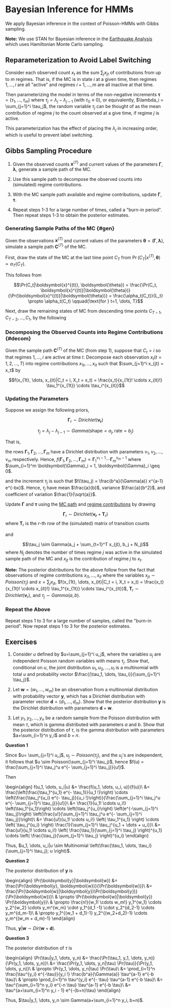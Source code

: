 # Bayesian Inference for HMMs

We apply Bayesian inference in the context of Poisson-HMMs with Gibbs sampling. 

**Note:** We use STAN for Bayesian inference in the [Earthquake Analysis](#eq) which uses Hamiltonian Monte Carlo sampling. 

## Reparameterization to Avoid Label Switching

Consider each observed count $x_t$ as the sum $\sum_j x_{jt}$ of contributions from up to $m$ regimes. That is, if the MC is in state $i$ at a given time, then regimes $1, \dots, i$ are all "active" and regimes $i+1, \dots, m$ are all inactive at that time. 

Then parameterizing the model in terms of the non-negative increments $\boldsymbol{\tau} = (\tau_1, \dots, \tau_m)$ where $\tau_j = \lambda_j - \lambda_{j-1}$ (with $\tau_0 \equiv 0$), or equivalently, $\lambda_i = \sum_{j=1}^i \tau_j$, the random variable $\tau_j$ can be thought of as the mean contribution of regime $j$ to the count observed at a give time, if regime $j$ is active. 

This parameterization has the effect of placing the $\lambda_j$ in increasing order, which is useful to prevent label switching. 


## Gibbs Sampling Procedure

1. Given the observed counts $\boldsymbol{x}^{(T)}$ and current values of the parameters $\boldsymbol{\Gamma}, \boldsymbol{\lambda}$, generate a sample path of the MC.

2. Use this sample path to decompose the observed counts into (simulated) regime contributions.

3. With the MC sample path available and regime contributions, update $\boldsymbol{\Gamma}, \boldsymbol{\tau}$. 

4. Repeat steps 1-3 for a large number of times, called a "burn-in period". Then repeat steps 1-3 to obtain the posterior estimates.


### Generating Sample Paths of the MC {#gen}

Given the observations $\boldsymbol{x}^{(T)}$ and current values of the parameters $\boldsymbol{\theta} = (\boldsymbol{\Gamma}, \boldsymbol{\lambda})$, simulate a sample path $\boldsymbol{C}^{(T)}$ of the MC. 

First, draw the state of the MC at the last time point $C_T$ from $\Pr(C_T|x^{(T)}, \boldsymbol{\theta}) \propto \alpha_T (C_T)$. 

This follows from

$$\Pr(C_t|\boldsymbol{x}^{(t)}, \boldsymbol{\theta}) = \frac{\Pr(C_t, \boldsymbol{x}^{(t)}|\boldsymbol{\theta})}{\Pr(\boldsymbol{x}^{(t)}|\boldsymbol{\theta})} = \frac{\alpha_t(C_t)}{L_t} \propto \alpha_t(C_t) \qquad{\text{for } t=1, \dots, T}$$ 

Next, draw the remaining states of MC from descending time points $C_{T-1}, C_{T-2}, \dots, C_{1}$, by the following 


### Decomposing the Observed Counts into Regime Contributions {#decom}

Given the sample path $\boldsymbol{C}^{(T)}$ of the MC (from step 1), suppose that $C_t = i$ so that regimes $1, \dots, i$ are active at time $t$. Decompose each observation $x_t (t=1, 2, \dots, T)$ into regime contributions $x_{1t}, \dots, x_{it}$ such that $\sum_{j=1}^i x_{jt} = x_t$ by 

$$f(x_{1t}, \dots, x_{it}|C_t = i, X_t = x_t) = \frac{x_t}{x_{1t}! \cdots x_{it}!} \tau_1^{x_{1t}} \cdots \tau_i^{x_{it}}$$

### Updating the Parameters

Suppose we assign the following priors,

$$\boldsymbol{\Gamma}_r \sim Dirichlet(\boldsymbol{\nu_r})$$

$$\tau_j = \lambda_j - \lambda_{j-1} \sim Gamma(\text{shape} = a_j, \text{rate} = b_j)$$

That is, 

the rows $\boldsymbol{\Gamma}_1, \boldsymbol{\Gamma}_2, \dots, \boldsymbol{\Gamma}_m$ have a Dirichlet distribution with parameters $\nu_1, \nu_2, \dots, \nu_m$ respectively. Hence, $f(\boldsymbol{\Gamma}_1, \boldsymbol{\Gamma}_2, \dots, \boldsymbol{\Gamma}_m) \propto \boldsymbol{\Gamma}_1^{\nu_1 -1} \cdots \boldsymbol{\Gamma}_m^{\nu_m -1}$ where $\sum_{i=1}^m \boldsymbol{\Gamma}_i = 1, \boldsymbol{\Gamma}_i \geq 0$. 

and the increment $\tau_j$ is such that $f(\tau_j) = \frac{b^a}{\Gamma(a)} x^{a-1} e^{-bx}$. Hence, $\tau_j$ have mean $\frac{a}{b}$, variance $\frac{a}{b^2}$, and coefficient of variation $\frac{1}{\sqrt{a}}$. 

Update $\boldsymbol{\Gamma}$ and $\boldsymbol{\tau}$ using the [MC path](#gen) and [regime contributions](#decom) by drawing 

$$\boldsymbol{\Gamma}_r \sim Dirichlet(\boldsymbol{\nu_r} + \boldsymbol{T}_r)$$ where $\boldsymbol{T}_r$ is the $r$-th row of the (simulated) matrix of transition counts

and 

$$\tau_j \sim Gamma(a_j + \sum_{t=1}^T x_{jt}, b_j + N_j)$$ where $N_j$ denotes the number of times regime $j$ was active in the simulated sample path of the MC and $x_{jt}$ is the contribution of regime $j$ to $x_t$.

**Note:** The posterior distributions for the above follow from the fact that observations of regime contributions $x_{i1}, \dots, x_{it}$ where the variables $x_{jt} \sim Poisson(\tau_j)$ and $x=\sum_j x_{jt}$, $f(x_{1t}, \dots, x_{it}|C_t = i, X_t = x_t) = \frac{x_t}{x_{1t}! \cdots x_{it}!} \tau_1^{x_{1t}} \cdots \tau_i^{x_{it}}$, $\boldsymbol{T}_r \sim Dirichlet(\boldsymbol{\nu}_r)$, and $\tau_j \sim Gamma(a, b)$. 


### Repeat the Above

Repeat steps 1 to 3 for a large number of samples, called the "burn-in period". Now repeat steps 1 to 3 for the posterior estimates. 


## Exercises

1. Consider $u$ defined by $u=\sum_{j=1}^i u_j$, where the variables $u_j$ are independent Poisson random variables with means $\tau_j$. Show that, conditional on $u$, the joint distribution $u_1, u_2, \dots, u_i$ is a multinomial with total $u$ and probability vector $\frac{(\tau_1, \dots, \tau_i)}{\sum_{j=1}^i \tau_j}$. 

2. Let $\boldsymbol{w}=(w_1, \dots, w_m)$ be an observation from a multinomial distribution with probability vector $\boldsymbol{y}$, which has a Dirichlet distribution with parameter vector $\boldsymbol{d} = (d_1, \dots, d_m)$. Show that the posterior distribution $\boldsymbol{y}$ is the Dirichlet distribution with parameters $\boldsymbol{d} + \boldsymbol{w}$.

3. Let $y_1, y_2, \dots, y_n$ be a random sample from the Poisson distribution with mean $\tau$, which is gamma distributed with parameters $a$ and $b$. Show that the posterior distribution of $\tau$, is the gamma distribution with parameters $a+\sum_{i=1}^n y_i$ and $b+n$. 


**Question 1**

Since $u= \sum_{j=1}^i u_j$, $u_j \sim Poisson(\tau_j)$, and the $u_j$'s are independent, it follows that $u \sim Poisson(\sum_{j=1}^i \tau_j)$, hence $f(u) = \frac{\sum_{j=1}^i \tau_j^u e^{- \sum_{j=1}^i \tau_j}}{u!}$. 

Then

\begin{align}
f(u_1, \dots, u_i|u)
&= \frac{f(u_1, \dots, u_i, u)}{f(u)}\\
&= \frac{\left(\frac{\tau_1^{u_1} e^{- \tau_1}}{u_1 !}\right) \cdots \left(\frac{\tau_j^{u_i} e^{- \tau_j}}{u_i !}\right)}{\frac{\sum_{j=1}^i \tau_j^u e^{- \sum_{j=1}^i \tau_j}}{u!}}\\
&= \frac{1}{u_1! \cdots u_i!} \left(\tau_1^{u_1}\right) \cdots \left(\tau_j^{u_i}\right) \left(e^{-\sum_{j=1}^i \tau_j}\right) \left(\frac{u!}{\sum_{j=1}^i \tau_j^u e^{- \sum_{j=1}^i \tau_j}}\right)\\
&= \frac{u!}{u_1! \cdots u_i!} \left( \tau_1^{u_1} \right) \cdots \left( \tau_j^{u_i} \right) \frac{1}{\sum_{j=1}^i \tau_j^{u_1 + \dots + u_i}}\\
&= \frac{u!}{u_1! \cdots u_i!} \left( \frac{\tau_1}{\sum_{j=1}^i \tau_j} \right)^{u_1} \cdots \left( \frac{\tau_j}{\sum_{j=1}^i \tau_j} \right)^{u_i}
\end{align}

Thus, $u_1, \dots, u_i|u \sim Multinomial \left(\frac{\tau_1, \dots, \tau_i}{\sum_{j=1}^i \tau_j}; u \right)$.


**Question 2**

The posterior distribution of $\boldsymbol{y}$ is 

\begin{align}
\Pr(\boldsymbol{y}|\boldsymbol{w}) 
&= \frac{\Pr(\boldsymbol{y}, \boldsymbol{w})}{\Pr(\boldsymbol{w})}\\
&= \frac{\Pr(\boldsymbol{w}|\boldsymbol{y})\Pr(\boldsymbol{y})}{\Pr(\boldsymbol{w})}\\
& \propto \Pr(\boldsymbol{w}|\boldsymbol{y}) \Pr(\boldsymbol{y})\\
& \propto \frac{n!}{w_1! \cdots w_m!} y_1^{w_1} \cdots y_2^{w_2} \cdots y_m^{w_m} \cdot y_1^{d_1 -1} \cdot y_2^{d_2-1} \cdots y_m^{d_m-1}\\
& \propto y_1^{(w_1 + d_1)-1} y_2^{(w_2+d_2)-1} \cdots y_m^{(w_m + d_m)-1}
\end{align}

Thus, $\boldsymbol{y}|\boldsymbol{w} \sim Dir(\boldsymbol{w}+\boldsymbol{d})$. 


**Question 3**

The posterior distribution of $\tau$ is 

\begin{align}
\Pr(\tau|y_1, \dots, y_n)
&= \frac{\Pr(\tau_1, y_1, \dots, y_n)}{\Pr(y_1, \dots, y_n)}\\
&= \frac{\Pr(y_1, \dots, y_n|\tau) \Pr(\tau)}{\Pr(y_1, \dots, y_n)}\\
& \propto \Pr(y_1, \dots, y_n|tau) \Pr(\tau)\\
&= \prod_{i=1}^n \frac{\tau^{y_i} e^{-\tau}}{y_i !} \frac{b^a}{\Gamma(a)} \tau^{a-1} e^{-b \tau}\\
& \propto \prod_{i=1}^n \tau^{y_i} e^{- \tau} \tau^{a-1} e^{-b \tau}\\
&= \tau^{\sum_{i=1}^n y_i} e^{-n \tau} \tau^{a-1} e^{-b \tau}\\
&= \tau^{a+\sum_{i=1}^n y_i - 1} e^{-(b+n)\tau}
\end{align}

Thus, $\tau|y_1, \dots, y_n \sim Gamma(a+\sum_{i=1}^n y_i, b+n)$. 




